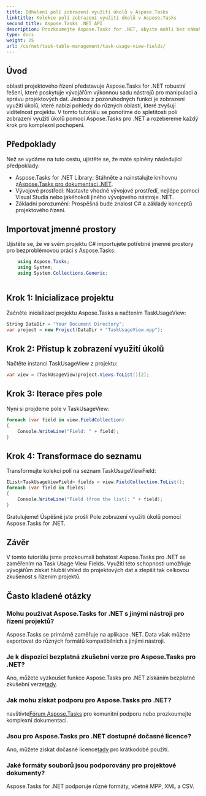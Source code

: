```yaml
---
title: Odhalení polí zobrazení využití úkolů v Aspose.Tasks
linktitle: Kolekce polí zobrazení využití úkolů v Aspose.Tasks
second_title: Aspose.Tasks .NET API
description: Prozkoumejte Aspose.Tasks for .NET, abyste mohli bez námahy spravovat a vizualizovat data projektu. Ponořte se do polí zobrazení využití úkolů pro lepší přehled o projektu.
type: docs
weight: 25
url: /cs/net/task-table-management/task-usage-view-fields/
---
```

## Úvod
oblasti projektového řízení představuje Aspose.Tasks for .NET robustní řešení, které poskytuje vývojářům výkonnou sadu nástrojů pro manipulaci a správu projektových dat. Jednou z pozoruhodných funkcí je zobrazení využití úkolů, které nabízí pohledy do různých oblastí, které zvyšují viditelnost projektu. V tomto tutoriálu se ponoříme do spletitosti polí zobrazení využití úkolů pomocí Aspose.Tasks pro .NET a rozebereme každý krok pro komplexní pochopení.
## Předpoklady
Než se vydáme na tuto cestu, ujistěte se, že máte splněny následující předpoklady:
-  Aspose.Tasks for .NET Library: Stáhněte a nainstalujte knihovnu z[Aspose.Tasks pro dokumentaci .NET](https://reference.aspose.com/tasks/net/).
- Vývojové prostředí: Nastavte vhodné vývojové prostředí, nejlépe pomocí Visual Studia nebo jakéhokoli jiného vývojového nástroje .NET.
- Základní porozumění: Prospěšná bude znalost C# a základy konceptů projektového řízení.
## Importovat jmenné prostory
Ujistěte se, že ve svém projektu C# importujete potřebné jmenné prostory pro bezproblémovou práci s Aspose.Tasks:
```csharp
    using Aspose.Tasks;
    using System;
    using System.Collections.Generic;
    
```
## Krok 1: Inicializace projektu
Začněte inicializací projektu Aspose.Tasks a načtením TaskUsageView:
```csharp
String DataDir = "Your Document Directory";
var project = new Project(DataDir + "TaskUsageView.mpp");
```
## Krok 2: Přístup k zobrazení využití úkolů
Načtěte instanci TaskUsageView z projektu:
```csharp
var view = (TaskUsageView)project.Views.ToList()[2];
```
## Krok 3: Iterace přes pole
Nyní si projdeme pole v TaskUsageView:
```csharp
foreach (var field in view.FieldCollection)
{
    Console.WriteLine("Field: " + field);
}
```
## Krok 4: Transformace do seznamu
Transformujte kolekci polí na seznam TaskUsageViewField:
```csharp
IList<TaskUsageViewField> fields = view.FieldCollection.ToList();
foreach (var field in fields)
{
    Console.WriteLine("Field (from the list): " + field);
}
```
Gratulujeme! Úspěšně jste prošli Pole zobrazení využití úkolů pomocí Aspose.Tasks for .NET.
## Závěr
V tomto tutoriálu jsme prozkoumali bohatost Aspose.Tasks pro .NET se zaměřením na Task Usage View Fields. Využití této schopnosti umožňuje vývojářům získat hlubší vhled do projektových dat a zlepšit tak celkovou zkušenost s řízením projektů.
## Často kladené otázky
### Mohu používat Aspose.Tasks for .NET s jinými nástroji pro řízení projektů?
Aspose.Tasks se primárně zaměřuje na aplikace .NET. Data však můžete exportovat do různých formátů kompatibilních s jinými nástroji.
### Je k dispozici bezplatná zkušební verze pro Aspose.Tasks pro .NET?
Ano, můžete vyzkoušet funkce Aspose.Tasks pro .NET získáním bezplatné zkušební verze[tady](https://releases.aspose.com/).
### Jak mohu získat podporu pro Aspose.Tasks pro .NET?
 navštivte[Fórum Aspose.Tasks](https://forum.aspose.com/c/tasks/15) pro komunitní podporu nebo prozkoumejte komplexní dokumentaci.
### Jsou pro Aspose.Tasks pro .NET dostupné dočasné licence?
 Ano, můžete získat dočasné licence[tady](https://purchase.aspose.com/temporary-license/) pro krátkodobé použití.
### Jaké formáty souborů jsou podporovány pro projektové dokumenty?
Aspose.Tasks for .NET podporuje různé formáty, včetně MPP, XML a CSV.